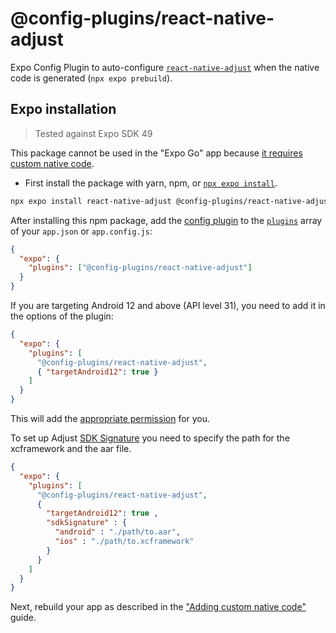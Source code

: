 # @config-plugins/react-native-adjust

Expo Config Plugin to auto-configure [`react-native-adjust`](https://www.npmjs.com/package/react-native-adjust) when the native code is generated (`npx expo prebuild`).

## Expo installation

> Tested against Expo SDK 49

This package cannot be used in the "Expo Go" app because [it requires custom native code](https://docs.expo.io/workflow/customizing/).

- First install the package with yarn, npm, or [`npx expo install`](https://docs.expo.io/workflow/expo-cli/#expo-install).

```sh
npx expo install react-native-adjust @config-plugins/react-native-adjust
```

After installing this npm package, add the [config plugin](https://docs.expo.io/guides/config-plugins/) to the [`plugins`](https://docs.expo.io/versions/latest/config/app/#plugins) array of your `app.json` or `app.config.js`:

```json
{
  "expo": {
    "plugins": ["@config-plugins/react-native-adjust"]
  }
}
```

If you are targeting Android 12 and above (API level 31), you need to add it in the options of the plugin:

```json
{
  "expo": {
    "plugins": [
      "@config-plugins/react-native-adjust",
      { "targetAndroid12": true }
    ]
  }
}
```

This will add the [appropriate permission](https://github.com/adjust/react_native_sdk#add-permission-to-gather-google-advertising-id) for you.

To set up Adjust [SDK Signature](https://github.com/adjust/react_native_sdk/blob/master/README.md#sdk-signature) you need to specify the path for the xcframework and the aar file.
```json
{
  "expo": {
    "plugins": [
      "@config-plugins/react-native-adjust",
      {
        "targetAndroid12": true ,
        "sdkSignature" : {
          "android" : "./path/to.aar",
          "ios" : "./path/to.xcframework"
        }
      }
    ]
  }
}
```

Next, rebuild your app as described in the ["Adding custom native code"](https://docs.expo.io/workflow/customizing/) guide.
